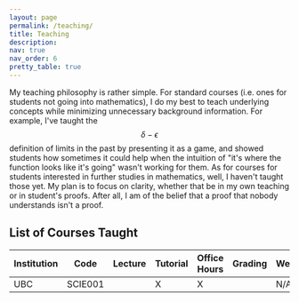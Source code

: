 ```yaml
---
layout: page
permalink: /teaching/
title: Teaching
description:
nav: true
nav_order: 6
pretty_table: true
---
```


My teaching philosophy is rather simple. For standard courses (i.e. ones for students not going into mathematics), I do my best to teach underlying concepts while minimizing unnecessary background information. For example, I've taught the $$\delta-\epsilon$$ definition of limits in the past by presenting it as a game, and showed students how sometimes it could help when the intuition of "it's where the function looks like it's going" wasn't working for them. As for courses for students interested in further studies in mathematics, well, I haven't taught those yet. My plan is to focus on clarity, whether that be in my own teaching or in student's proofs. After all, I am of the belief that a proof that nobody understands isn't a proof.

## List of Courses Taught

| Institution | Code   | Lecture | Tutorial | Office Hours | Grading | Website |
|-------------|--------|---------|----------|--------------|---------|---------|
| UBC         |SCIE001 |         |     X    |       X      |         |    N/A  |